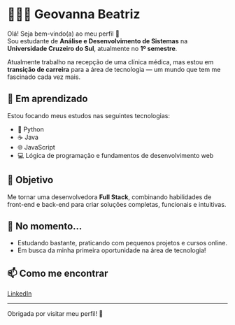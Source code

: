 # 👩🏻‍💻 Geovanna Beatriz

Olá! Seja bem-vindo(a) ao meu perfil 👋  
Sou estudante de **Análise e Desenvolvimento de Sistemas** na **Universidade Cruzeiro do Sul**, atualmente no **1º semestre**.

Atualmente trabalho na recepção de uma clínica médica, mas estou em **transição de carreira** para a área de tecnologia — um mundo que tem me fascinado cada vez mais.

## 🚀 Em aprendizado
Estou focando meus estudos nas seguintes tecnologias:

- 🐍 Python
- ☕ Java
- 🌐 JavaScript
- 💻 Lógica de programação e fundamentos de desenvolvimento web

## 🎯 Objetivo
Me tornar uma desenvolvedora **Full Stack**, combinando habilidades de front-end e back-end para criar soluções completas, funcionais e intuitivas.

## 🌱 No momento...
- Estudando bastante, praticando com pequenos projetos e cursos online.
- Em busca da minha primeira oportunidade na área de tecnologia!

## 📫 Como me encontrar
[LinkedIn](https://www.linkedin.com/in/geovannabeatriz-/) 


---

Obrigada por visitar meu perfil! 💙

